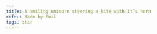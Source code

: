 ```yaml
---
title: A smiling unicorn steering a kite with it´s horn
refer: Made by Emil
tags: star
---
```

<figure class="bleed">
<img src="/img/emil-drawing/IMG_1381.jpg" alt="">
</figure>